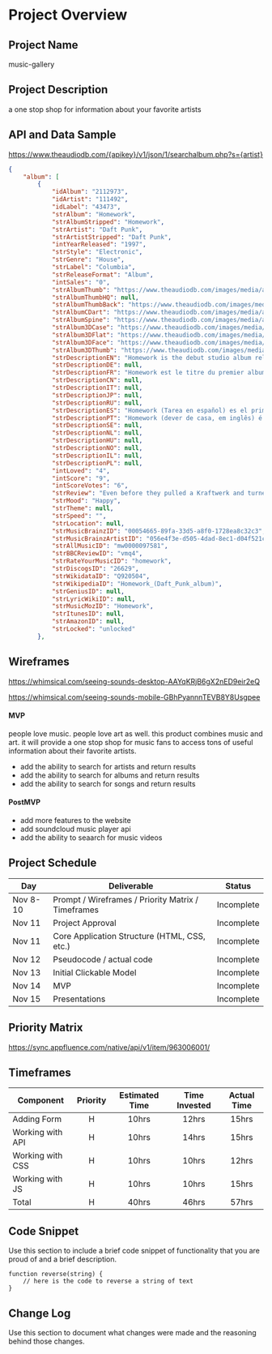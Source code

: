 # Project Overview

## Project Name

music-gallery

## Project Description

a one stop shop for information about your favorite artists

## API and Data Sample

https://www.theaudiodb.com/{apikey}/v1/json/1/searchalbum.php?s={artist}

```JSON
{
    "album": [
        {
            "idAlbum": "2112973",
            "idArtist": "111492",
            "idLabel": "43473",
            "strAlbum": "Homework",
            "strAlbumStripped": "Homework",
            "strArtist": "Daft Punk",
            "strArtistStripped": "Daft Punk",
            "intYearReleased": "1997",
            "strStyle": "Electronic",
            "strGenre": "House",
            "strLabel": "Columbia",
            "strReleaseFormat": "Album",
            "intSales": "0",
            "strAlbumThumb": "https://www.theaudiodb.com/images/media/album/thumb/a4oagq1605597689.jpg",
            "strAlbumThumbHQ": null,
            "strAlbumThumbBack": "https://www.theaudiodb.com/images/media/album/thumbback/xytxss1537090052.jpg",
            "strAlbumCDart": "https://www.theaudiodb.com/images/media/album/cdart/homework-4dfd99b8c5213.png",
            "strAlbumSpine": "https://www.theaudiodb.com/images/media/album/spine/vxxrvr1537090024.jpg",
            "strAlbum3DCase": "https://www.theaudiodb.com/images/media/album/3dcase/rxxvsu1537089989.png",
            "strAlbum3DFlat": "https://www.theaudiodb.com/images/media/album/3dflat/vvyxpu1537089954.png",
            "strAlbum3DFace": "https://www.theaudiodb.com/images/media/album/3dface/uruwtw1537089982.png",
            "strAlbum3DThumb": "https://www.theaudiodb.com/images/media/album/3dthumb/70xhx11605597679.png",
            "strDescriptionEN": "Homework is the debut studio album released by French electronic music duo Daft Punk in January 20, 1997. Considered a blend of house, techno, acid, funk and occasionally hip-hop, its success brought worldwide attention to French progressive house music and incited interest in French touch music, as several touch artists gained influence from Homework's style. According to The Village Voice, the album revived house music and broke free from the \"Euro[dance] formula\".\nCritically and commercially acclaimed, Homework has sold over two million copies worldwide and received several gold and platinum certifications. The album featured singles that had significant impact in the French house and global dance music scenes. This includes the critically acclaimed and commercially successful \"Around the World\" and \"Da Funk\", which have been named among the best songs of their time.\nThe duo commented they had produced the series of tracks without an initial plan to release an album. As Thomas Bangalter stated, \"It was supposed to be just a load of singles. But we did so many tracks over a period of five months that we realized that we had a good album.\" The album is included in the book 1001 Albums You Must Hear Before You Die.",
            "strDescriptionDE": null,
            "strDescriptionFR": "Homework est le titre du premier album du groupe Daft Punk. Il est sorti en 1997, comporte 16 titres et remporta un grand succès à l'époque. Cinq singles ont été extraits : Da Funk, Around the World, Burnin', Revolution 909 et Alive sous le nom de The New Wave.\n\n2 millions d'exemplaires furent vendus dans 35 pays différents en l'espace de 2 mois.",
            "strDescriptionCN": null,
            "strDescriptionIT": null,
            "strDescriptionJP": null,
            "strDescriptionRU": null,
            "strDescriptionES": "Homework (Tarea en español) es el primer álbum de estudio del dúo electrónico francés Daft Punk. Fue lanzado el 20 de enero de 1997. El álbum es considerado una combinación de house, techno, acid y funk. Su estilo está marcado por un fuerte interés en plasmar el toque francés junto a varios artistas. Homework incluye los sencillo exitosos «Around the World» y «Da Funk».\n\nDaft Punk consideró que la mayoría de prensado debe ser en vinilo, así que sólo se imprimieron 50 mil álbumes inicialmente en CD. En su lanzamiento en 1997, abrumadoras ventas de Homework causaron que los distribuidores aceleren la producción y satisfacer la demanda. El álbum apareció en 35 países a través del mundo y vendió dos millones de copias en pocos meses de su lanzamiento.\n\nHomework incluye sencillos que han significado un impacto en el French house y las escenas de la música dance en el mundo.15 Este incluye el aclamado «Da Funk» y «Around the World», que alcanzaron el número uno en las listas de Billboard en la categoría Hot Dance Music/Club Play. El álbum mismo alcanzó el puesto número 150 en los Billboard 200. Como resultado de ventas, Homework fue certificado oro por el RIAA el 11 de julio de 2011.\n\nEl álbum es destacado en el libro 1001 álbumes que debes oír antes de morir. En el texto, el crítico Alex Rayner declará que «Homework sirvió como un puente entre los estilos club bien establecidos y el floreciente eclecticismo de big beat. Y esto proporcionó a muchos seguidores de la música club que ahí estuvo más música dance que píldoras y patrones de teclado».\n\nUn sample de la canción «Daftendirekt» es incluido en «So Much Betta» de Janet Jackson de su álbum Discipline.",
            "strDescriptionPT": "Homework (dever de casa, em inglês) é o álbum de estréia da dupla francesa de música eletrônica Daft Punk, primeiramente lançado em 20 de janeiro de 1997. O álbum é considerado uma mistura de house, techno, acid e funk. Este é notado por induzir o interesse ao toque musical francês com diversos artistas seguindo o estilo. Homework destaca-se com os singles \"Around the World\" e \"Da Funk\".\n\nDaft Punk achava que a maioria das cópias deveriam ser em vinil, portanto, apenas 50.000 álbuns foram inicialmente gravados em CD. Após seu lançamento em 1997, as vendas impressionantes de Homework fez com que os distribuidores acelerassem a produção para satisfazer a procura. O álbum apareceu em 35 países em todo o mundo e vendeu mais de dois milhões de cópias em poucos meses de lançamento.\n\nHomework caracterizou singles que tiveram impacto significativo na French house e em cenas da dance music mundial. Isto inclui os aclamados \"Da Funk\" e \"Around the World\", que alcançou a 1ª posição nas paradas musicais da Billboard de Hot Dance Music/Club Play. Como resultado das vendas, Homework foi certificado em Ouro pela RIAA, em 11 de julho de 2001.\n\nO álbum está presente no livro 1001 Albums You Must Hear Before You Die. Nele, o crítico Alex Rayner afirma que \"Homework serviu como uma ponte entre os mais estabelecidos estilos de eletrônica e o crescente ecletismo de big beat. E ele provou a muitos seguidores do clube que não havia mais música para dançar do que pílulas e predefinições de teclado\".\n\nUm sample da canção \"Daftendirekt\" é destaque em \"So Much Betta\" de Janet Jackson de seu álbum Discipline.",
            "strDescriptionSE": null,
            "strDescriptionNL": null,
            "strDescriptionHU": null,
            "strDescriptionNO": null,
            "strDescriptionIL": null,
            "strDescriptionPL": null,
            "intLoved": "4",
            "intScore": "9",
            "intScoreVotes": "6",
            "strReview": "Even before they pulled a Kraftwerk and turned into robots, Daft Punk’s talent for mythmaking was as precocious as their production skills. They first passed a cassette of their music to Stuart MacMillan, co-founder of the Scottish techno label Soma, at a Euro Disney rave in 1993. Then, following the release of just two singles, Parisians Guy-Manuel de Homem-Christo and Thomas Bangalter were snapped up by Virgin and set to work on their debut album.\nWhen Homework arrived in 1997, Britpop’s wane was too incipient to be detected and dance albums tended only to cross over into the UK’s guitar-centric mainstream if, as Leftfield, The Chemical Brothers and Underworld had shown, vocals were included to leaven all those repetitive beats. Perhaps it has something to do with Homework’s success, then, that one of its few vocal tracks happened to be Around the World, one of the decade’s catchiest singles.\nThe track is a perfect example of Daft Punk’s sound at its most accessible: a post-disco boogie bassline, a minimalist sprinkling of synthetic keyboard melody and a single, naggingly insistent hook. While the vocal performs that role on Around the World, elsewhere the same effect is achieved using a wide variety of sounds: Da Funk’s acidic wah-wah guitar line; the torturous squeal that powers the aural battery of Rollin’ & Scratchin’; a sustained fragment of guitar distortion carrying on the ocean breeze of Fresh; the woozy oscillations and slicing percussion of Indo Silver Club.\nJust as distinctive as the less-is-more approach to each track’s elements is Homework’s love of compression, a sonic tribute to the FM radio stations that fed Daft Punk’s youthful obsessions. Such extreme use of attack and release, augmented still more by a predilection for filtered basslines and astringent hi-hats, establishes a distinctive tension between bass and treble that’s become as key to their sonic palette as their referencing of 70s disco, 80s pop and 90s techno.\nHomework could have been a superb 40-minute album, but at almost twice that length there are definite longueurs. For every bagatelle like High Fidelity or PhÅ“nix, though, there’s a gleaming techno machine like Alive ready to hover into view and throw you forward into an LED-coated future of Kanye samples, Grammys, Tron soundtracks, movies and pyramids. The rise of the robots started here.",
            "strMood": "Happy",
            "strTheme": null,
            "strSpeed": "",
            "strLocation": null,
            "strMusicBrainzID": "00054665-89fa-33d5-a8f0-1728ea8c32c3",
            "strMusicBrainzArtistID": "056e4f3e-d505-4dad-8ec1-d04f521cbb56",
            "strAllMusicID": "mw0000097581",
            "strBBCReviewID": "vmq4",
            "strRateYourMusicID": "homework",
            "strDiscogsID": "26629",
            "strWikidataID": "Q920504",
            "strWikipediaID": "Homework_(Daft_Punk_album)",
            "strGeniusID": null,
            "strLyricWikiID": null,
            "strMusicMozID": "Homework",
            "strItunesID": null,
            "strAmazonID": null,
            "strLocked": "unlocked"
        },

```

## Wireframes

https://whimsical.com/seeing-sounds-desktop-AAYqKRjB6gX2nED9eir2eQ

https://whimsical.com/seeing-sounds-mobile-GBhPyannnTEVB8Y8Usgpee

#### MVP

people love music. people love art as well. this product combines music and art. it will provide a one stop shop for music fans to access tons of useful information about their favorite artists.

- add the ability to search for artists and return results
- add the ability to search for albums and return results
- add the ability to search for songs and return results

#### PostMVP

- add more features to the website
- add soundcloud music player api
- add the ability to seaarch for music videos

## Project Schedule

| Day      | Deliverable                                        | Status     |
| -------- | -------------------------------------------------- | ---------- |
| Nov 8-10 | Prompt / Wireframes / Priority Matrix / Timeframes | Incomplete |
| Nov 11   | Project Approval                                   | Incomplete |
| Nov 11   | Core Application Structure (HTML, CSS, etc.)       | Incomplete |
| Nov 12   | Pseudocode / actual code                           | Incomplete |
| Nov 13   | Initial Clickable Model                            | Incomplete |
| Nov 14   | MVP                                                | Incomplete |
| Nov 15   | Presentations                                      | Incomplete |

## Priority Matrix

https://sync.appfluence.com/native/api/v1/item/963006001/

## Timeframes

| Component        | Priority | Estimated Time | Time Invested | Actual Time |
| ---------------- | :------: | :------------: | :-----------: | :---------: |
| Adding Form      |    H     |     10hrs      |     12hrs     |    15hrs    |
| Working with API |    H     |     10hrs      |     14hrs     |    15hrs    |
| Working with CSS |    H     |     10hrs      |     10hrs     |    12hrs    |
| Working with JS  |    H     |     10hrs      |     10hrs     |    15hrs    |
| Total            |    H     |     40hrs      |     46hrs     |    57hrs    |

## Code Snippet

Use this section to include a brief code snippet of functionality that you are proud of and a brief description.

```
function reverse(string) {
	// here is the code to reverse a string of text
}
```

## Change Log

Use this section to document what changes were made and the reasoning behind those changes.
